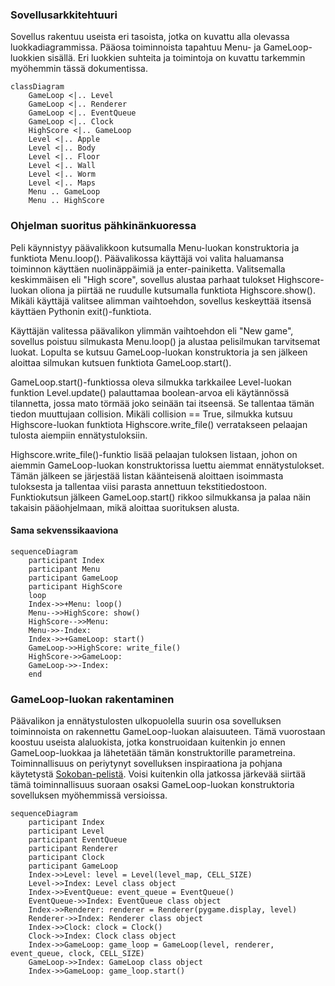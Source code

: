 ### Sovellusarkkitehtuuri

Sovellus rakentuu useista eri tasoista, jotka on kuvattu alla olevassa luokkadiagrammissa. Pääosa toiminnoista tapahtuu Menu- ja GameLoop-luokkien sisällä.
Eri luokkien suhteita ja toimintoja on kuvattu tarkemmin myöhemmin tässä dokumentissa.

```mermaid
classDiagram
    GameLoop <|.. Level
    GameLoop <|.. Renderer
    GameLoop <|.. EventQueue
    GameLoop <|.. Clock
    HighScore <|.. GameLoop
    Level <|.. Apple
    Level <|.. Body
    Level <|.. Floor
    Level <|.. Wall
    Level <|.. Worm
    Level <|.. Maps
    Menu .. GameLoop
    Menu .. HighScore
```

### Ohjelman suoritus pähkinänkuoressa

Peli käynnistyy päävalikkoon kutsumalla Menu-luokan konstruktoria ja funktiota Menu.loop(). Päävalikossa käyttäjä voi valita haluamansa toiminnon
käyttäen nuolinäppäimiä ja enter-painiketta. Valitsemalla keskimmäisen eli "High score", sovellus alustaa parhaat tulokset Highscore-luokan oliona
ja piirtää ne ruudulle kutsumalla funktiota Highscore.show(). Mikäli käyttäjä valitsee alimman vaihtoehdon, sovellus keskeyttää itsensä käyttäen
Pythonin exit()-funktiota.

Käyttäjän valitessa päävalikon ylimmän vaihtoehdon eli "New game", sovellus poistuu silmukasta Menu.loop() ja alustaa pelisilmukan tarvitsemat luokat.
Lopulta se kutsuu GameLoop-luokan konstruktoria ja sen jälkeen aloittaa silmukan kutsuen funktiota GameLoop.start().

GameLoop.start()-funktiossa oleva silmukka tarkkailee Level-luokan funktion Level.update() palauttamaa boolean-arvoa eli käytännössä tilannetta,
jossa mato törmää joko seinään tai itseensä. Se tallentaa tämän tiedon muuttujaan collision. Mikäli collision == True, silmukka kutsuu Highscore-luokan
funktiota Highscore.write_file() verratakseen pelaajan tulosta aiempiin ennätystuloksiin.

Highscore.write_file()-funktio lisää pelaajan tuloksen listaan, johon on aiemmin GameLoop-luokan konstruktorissa luettu aiemmat ennätystulokset. Tämän
jälkeen se järjestää listan käänteisenä aloittaen isoimmasta tuloksesta ja tallentaa viisi parasta annettuun tekstitiedostoon. Funktiokutsun jälkeen
GameLoop.start() rikkoo silmukkansa ja palaa näin takaisin pääohjelmaan, mikä aloittaa suorituksen alusta.

#### Sama sekvenssikaaviona

```mermaid
sequenceDiagram
    participant Index
    participant Menu
    participant GameLoop
    participant HighScore
    loop
    Index->>+Menu: loop()
    Menu-->>HighScore: show()
    HighScore-->>Menu: 
    Menu->>-Index: 
    Index->>+GameLoop: start()
    GameLoop->>HighScore: write_file()
    HighScore->>GameLoop: 
    GameLoop->>-Index: 
    end
```

### GameLoop-luokan rakentaminen

Päävalikon ja ennätystulosten ulkopuolella suurin osa sovelluksen toiminnoista on rakennettu GameLoop-luokan alaisuuteen. Tämä vuorostaan koostuu
useista alaluokista, jotka konstruoidaan kuitenkin jo ennen GameLoop-luokkaa ja lähetetään tämän konstruktorille parametreina. Toiminnallisuus
on periytynyt sovelluksen inspiraationa ja pohjana käytetystä [Sokoban-pelistä](https://github.com/ohjelmistotekniikka-hy/pygame-sokoban). Voisi
kuitenkin olla jatkossa järkevää siirtää tämä toiminnallisuus suoraan osaksi GameLoop-luokan konstruktoria sovelluksen myöhemmissä versioissa.

```mermaid
sequenceDiagram
    participant Index
    participant Level
    participant EventQueue
    participant Renderer
    participant Clock
    participant GameLoop
    Index->>Level: level = Level(level_map, CELL_SIZE)
    Level->>Index: Level class object
    Index->>EventQueue: event_queue = EventQueue()
    EventQueue->>Index: EventQueue class object
    Index->>Renderer: renderer = Renderer(pygame.display, level)
    Renderer->>Index: Renderer class object
    Index->>Clock: clock = Clock()
    Clock->>Index: Clock class object
    Index->>GameLoop: game_loop = GameLoop(level, renderer, event_queue, clock, CELL_SIZE)
    GameLoop->>Index: GameLoop class object
    Index->>GameLoop: game_loop.start()
```
